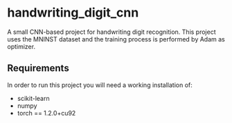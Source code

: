 # handwriting_digit_cnn
A small CNN-based project for handwriting digit recognition. This project uses the MNINST dataset and the training process is performed by Adam as optimizer.

## Requirements
In order to run this project you will need a working installation of:
+ scikit-learn
+ numpy
+ torch == 1.2.0+cu92
